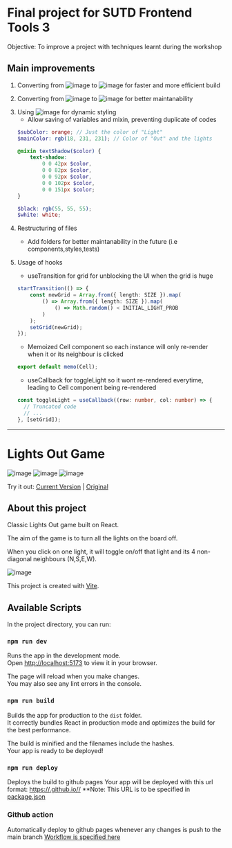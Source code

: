 # Final project for SUTD Frontend Tools 3
Objective: To improve a project with techniques learnt during the workshop

## Main improvements
1. Converting from ![image][Webpack badge] to ![image][Vite badge] for faster and more efficient build

[Webpack badge]: https://img.shields.io/badge/Webpack-1C78C0?style=for-the-badge&logo=webpack&logoColor=*ED5FA
[Vite badge]: https://img.shields.io/badge/Vite-6905F4?style=for-the-badge&logo=vite&logoColor=F0DB4F

2. Converting from ![image][JS badge] to ![image][TS badge] for better maintanability

[JS badge]: https://img.shields.io/badge/Javascript-323330?style=for-the-badge&logo=javascript&logoColor=F0DB4F
[TS badge]: https://img.shields.io/badge/Typescript-3178C6?style=for-the-badge&logo=typescript&logoColor=white

3. Using ![image][Sass badge] for dynamic styling
   * Allow saving of variables and mixin, preventing duplicate of codes
    ``` scss
    $subColor: orange; // Just the color of "Light"
    $mainColor: rgb(18, 231, 231); // Color of "Out" and the lights

    @mixin textShadow($color) {
        text-shadow:
            0 0 42px $color,
            0 0 82px $color,
            0 0 92px $color,
            0 0 102px $color,
            0 0 151px $color;
    }

    $black: rgb(55, 55, 55);
    $white: white;
    ```

[Sass badge]: https://img.shields.io/badge/SASS-CC6699?style=for-the-badge&logo=sass&logoColor=white

4. Restructuring of files
   * Add folders for better maintanability in the future (i.e components,styles,tests)

5. Usage of hooks
   * useTransition for grid for unblocking the UI when the grid is huge
    ``` typescript
    startTransition(() => {
        const newGrid = Array.from({ length: SIZE }).map(
            () => Array.from({ length: SIZE }).map(
                () => Math.random() < INITIAL_LIGHT_PROB
            )
        );
        setGrid(newGrid);
    });
    ```
   * Memoized Cell component so each instance will only re-render when it or its neighbour is clicked
    ``` typescript
    export default memo(Cell);
    ```
   * useCallback for toggleLight so it wont re-rendered everytime, leading to Cell component being re-rendered
    ``` typescript
    const toggleLight = useCallback((row: number, col: number) => {
      // Truncated code
      // ...
    }, [setGrid]);
    ```

---

# Lights Out Game

![image](https://img.shields.io/badge/React-20232A?style=for-the-badge&logo=react&logoColor=61DAFB)
![image](https://img.shields.io/badge/Typescript-3178C6?style=for-the-badge&logo=typescript&logoColor=white)
![image](https://img.shields.io/badge/SASS-CC6699?style=for-the-badge&logo=sass&logoColor=white)

Try it out:
[Current Version](https://junhuitan2017.github.io/SUTD_FE3_project/) | [Original](https://luciatruden.github.io/lights-out/)

## About this project

Classic Lights Out game built on React.

The aim of the game is to turn all the lights on the board off.

When you click on one light, it will toggle on/off that light and its 4 non-diagonal neighbours (N,S,E,W).

![image](https://user-images.githubusercontent.com/110251375/201321115-1daa4f59-14e1-4a47-ae8a-da309aeaec34.png)


This project is created with [Vite](https://vitejs.dev).


## Available Scripts

In the project directory, you can run:

### `npm run dev`

Runs the app in the development mode.\
Open [http://localhost:5173](http://localhost:5173) to view it in your browser.

The page will reload when you make changes.\
You may also see any lint errors in the console.

### `npm run build`

Builds the app for production to the `dist` folder.\
It correctly bundles React in production mode and optimizes the build for the best performance.

The build is minified and the filenames include the hashes.\
Your app is ready to be deployed!

### `npm run deploy`

Deploys the build to github pages
Your app will be deployed with this url format: [https://<Your github username>.github.io/<Your repo name>/](https://junhuitan2017.github.io/SUTD_FE3_project/)
**Note: This URL is to be specified in [package.json](./package.json)

### Github action

Automatically deploy to github pages whenever any changes is push to the main branch
[Workflow is specified here](./.github/workflows/test-and-deploy.yml)

